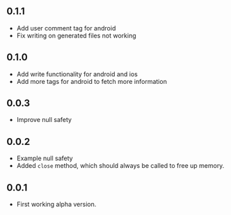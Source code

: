 ## 0.1.1

- Add user comment tag for android
- Fix writing on generated files not working

## 0.1.0

- Add write functionality for android and ios
- Add more tags for android to fetch more information

## 0.0.3

- Improve null safety

## 0.0.2

- Example null safety
- Added `close` method, which should always be called to free up memory.

## 0.0.1

- First working alpha version.
